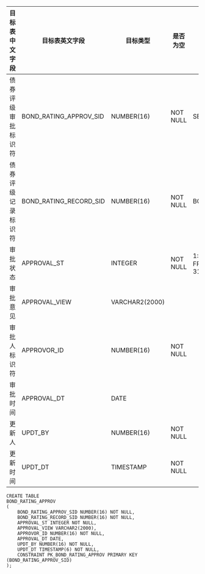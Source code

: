 <!--sec data-title="债券评级审批表" data-id="section0" data-show=true ces-->

| 目标表中文字段   | 目标表英文字段                | 目标类型           | 是否为空     | 备注                                       |
| --------- | ---------------------- | -------------- | -------- | ---------------------------------------- |
| 债券评级审批标识符 | BOND_RATING_APPROV_SID | NUMBER(16)     | NOT NULL | SEQ_BOND_RATING_APPROV                   |
| 债券评级记录标识符 | BOND_RATING_RECORD_SID | NUMBER(16)     | NOT NULL | BOND_RATING_RECORD.BOND_RATING_RECORD_SID |
| 审批状态      | APPROVAL_ST            | INTEGER        | NOT NULL | 1: 审批通过； 2: 审批不通过 SELECT CONSTANT_CD FROM LKP_NUMBCODE WHERE   CONSTANT_TYPE = 31 |
| 审批意见      | APPROVAL_VIEW          | VARCHAR2(2000) |          |                                          |
| 审批人标识符    | APPROVOR_ID            | NUMBER(16)     | NOT NULL |                                          |
| 审批时间      | APPROVAL_DT            | DATE           |          |                                          |
| 更新人       | UPDT_BY                | NUMBER(16)     | NOT NULL |                                          |
| 更新时间      | UPDT_DT                | TIMESTAMP      | NOT NULL |                                          |

<!--endsec-->

<!--sec data-title="DDL" data-id="section1" data-show=true ces-->

    CREATE TABLE
    BOND_RATING_APPROV
    (
        BOND_RATING_APPROV_SID NUMBER(16) NOT NULL,
        BOND_RATING_RECORD_SID NUMBER(16) NOT NULL,
        APPROVAL_ST INTEGER NOT NULL,
        APPROVAL_VIEW VARCHAR2(2000),
        APPROVOR_ID NUMBER(16) NOT NULL,
        APPROVAL_DT DATE,
        UPDT_BY NUMBER(16) NOT NULL,
        UPDT_DT TIMESTAMP(6) NOT NULL,
        CONSTRAINT PK_BOND_RATING_APPROV PRIMARY KEY (BOND_RATING_APPROV_SID)
    );

<!--endsec-->
